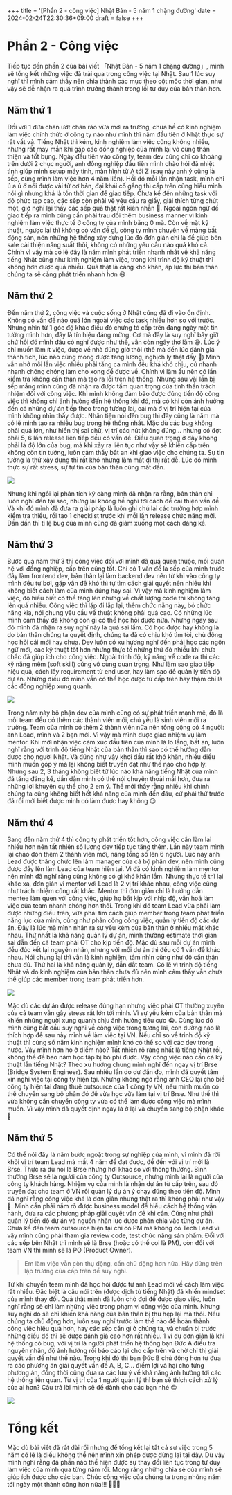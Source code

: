 +++
title = '[Phần 2 - công việc] Nhật Bản - 5 năm 1 chặng đường'
date = 2024-02-24T22:30:36+09:00
draft = false
+++
# Phần 2 - Công việc
Tiếp tục đến phần 2 của bài viết 「Nhật Bản - 5 năm 1 chặng đường」, mình sẽ tổng kết những việc đã trải qua trong công việc tại Nhật. Sau 1 lúc suy nghĩ thì mình cảm thấy nên chia thành các mục theo cột mốc thời gian, như vậy sẽ dễ nhận ra quá trình trưởng thành trong lối tư duy của bản thân hơn.

## Năm thứ 1
Đối với 1 đứa chân ướt chân ráo vừa mới ra trường, chưa hề có kinh nghiệm làm việc chính thức ở công ty nào như mình thì năm đầu tiên ở Nhật thực sự rất vất vả. Tiếng Nhật thì kém, kinh nghiệm làm việc cũng không nhiều, nhưng rất may mắn khi gặp các đồng nghiệp của mình lại vô cùng thân thiện và tốt bụng. Ngày đầu tiên vào công ty, team dev cũng chỉ có khoảng trên dưới 2 chục người, anh đồng nghiệp đầu tiên mình chào hỏi đã nhiệt tình giúp mình setup máy tính, màn hình từ A tới Z (sau này anh ý cũng là sếp, cùng mình làm việc hơn 4 năm liền). Hồi đó mỗi lần nhận task, mình chỉ ú a ú ớ nói được vài từ cơ bản, đại khái cố gắng thì cấp trên cũng hiểu mình nói gì nhưng khá là tốn thời gian để giao tiếp. Chưa kể đến những task với độ phức tạp cao, các sếp còn phải vẽ  yêu cầu ra giấy, giải thích từng chút một, giờ nghĩ lại thấy các sếp quả thật rất kiên nhẫn 🤣. Ngoài ngôn ngữ để giao tiếp ra mình cũng cần phải trau dồi thêm business manner vì kinh nghiệm làm việc thực tế ở công ty của mình bằng 0 mà. Còn về mặt kỹ thuật, ngược lại thì không có vấn đề gì, công ty mình chuyên về mảng bất động sản, nên những hệ thống xây dựng lúc đó đơn giản chỉ là để giúp bên sale cải thiện năng suất thôi, không có những yêu cầu nào quá khó cả. Chính vì vậy mà có lẽ đây là năm mình phát triển nhanh nhất về khả năng tiếng Nhật cũng như kinh nghiệm làm việc, trong khi trình độ kỹ thuật thì không hơn được quá nhiều. Quả thật là càng khó khăn, áp lực thì bản thân chúng ta sẽ càng phát triển nhanh hơn 😆

## Năm thứ 2
Đến năm thứ 2, công việc và cuộc sống ở Nhật cũng đã đi vào ổn định. Không có vấn đề nào quá lớn ngoài việc các task nhiều hơn so với trước. Nhưng nhìn từ 1 góc độ khác điều đó chứng tỏ cấp trên đang ngày một tin tưởng mình hơn, đây là tín hiệu đáng mừng. Cơ mà đấy là suy nghĩ bây giờ chứ hồi đó mình đâu có nghĩ được như thế, vẫn còn ngây thơ lắm 😆. Lúc ý chỉ muốn làm ít việc, được về nhà đúng giờ thôi (thế mà đến lúc đánh giá thành tích, lúc nào cũng mong được tăng lương, nghịch lý thật đấy 🤣) Mình vẫn nhớ mỗi lần việc nhiều phải tăng ca mình đều khá khó chịu, cứ nhanh nhanh chóng chóng làm cho xong để được về. Chính vì làm ẩu nên có lần kiểm tra không cẩn thận mà tạo ra lỗi trên hệ thống. Nhưng sau vài lần bị sếp mắng mình cũng đã nhận ra được tầm quan trọng của tinh thần trách nhiệm đối với công việc. Khi mình không đảm bảo được đúng tiến độ công việc thì không chỉ ảnh hưởng đến hệ thống khi đó, mà có khi còn ảnh hưởng đến cả những dự án tiếp theo trong tương lai, cái mà ở vị trí hiện tại của mình không nhìn thấy được. Nhân tiện nói đến bug thì đây cũng là năm mà có lẽ mình tạo ra nhiều bug trong hệ thống nhất. Mặc dù các bug không phải quá lớn, như hiển thị sai chữ, vị trí các nút không đúng... nhưng có đợt phải 5, 6 lần release liên tiếp đều có vấn đề. Điều quan trọng ở đây không phải là độ lớn của bug, mà khi xảy ra liên tục như vậy sẽ khiến cấp trên không còn tin tưởng, luôn cảm thấy bất an khi giao việc cho chúng ta. Sự tin tưởng là thứ xây dựng thì rất khó nhưng làm mất đi thì rất dễ. Lúc đó mình thực sự rất stress, sự tự tin của bản thân cũng mất dần.

![](https://nddblog-prod.s3.amazonaws.com/uploads/image_file/image/40/Stress.jpeg)

Nhưng khi ngồi lại phân tích kỹ càng mình đã nhận ra rằng, bản thân chỉ luôn nghĩ đến tại sao, nhưng lại không hề nghĩ tới cách để cải thiện vấn đề. Và khi đó mình đã đưa ra giải pháp là luôn ghi chú lại các trường hợp mình kiểm tra thiếu, rồi tạo 1 checklist trước khi mỗi lần release chức năng mới. Dần dần thì tỉ lệ bug của mình cũng đã giảm xuống một cách đáng kể.

## Năm thứ 3
Bước qua năm thứ 3 thì công việc đối với mình đã quá quen thuộc, mối quan hệ với đồng nghiệp, cấp trên cũng tốt. Chỉ có 1 vấn đề là sếp của mình trước đây làm frontend dev, bản thân lại làm backend dev nên từ khi vào công ty mình đều tự bơi, gặp vấn đề khó thì tự tìm cách giải quyết nên nhiều khi không biết cách làm của mình đúng hay sai. Vì vậy mà kinh nghiệm làm việc, độ hiểu biết có thể tăng lên nhưng về chất lượng code thì không tăng lên quá nhiều. Công việc thì lặp đi lặp lại, thêm chức năng này, bỏ chức năng kia, nói chung yêu cầu về thuật không phải quá cao. Có những lúc mình cảm thấy đã không còn gì có thể học hỏi được nữa. Nhưng ngay sau đó mình đã nhận ra suy nghĩ này là quá sai lầm. Có học được hay không là do bản thân chúng ta quyết định, chúng ta đã có chịu khó tìm tòi, chủ động học hỏi cái mới hay chưa. Dev luôn có xu hương nghĩ đến phải học các ngôn ngữ mới, các kỹ thuật tốt hơn nhưng thực tế những thứ đó nhiều khi chưa chắc đã giúp ích cho công việc. Ngoài trình độ, kỹ năng về code ra thì các kỹ năng mềm (soft skill) cũng vô cùng quan trọng. Như làm sao giao tiếp hiệu quả, cách lấy requirement từ end user, hay làm sao để quản lý tiến độ dự án. Những điều đó mình vẫn có thể học được từ cấp trên hay thậm chí là các đồng nghiệp xung quanh.

![](https://nddblog-prod.s3.amazonaws.com/uploads/image_file/image/41/Importance-of-good-communication-skills-for-teachers-1-1024x684.jpeg)

Trong năm này bộ phận dev của mình cũng có sự phát triển mạnh mẽ, đó là mỗi team đều có thêm các thành viên mới, chủ yếu là sinh viên mới ra trường. Team của mình có thêm 2 thành viên nữa nên tổng cộng có 4 người: anh Lead, mình và 2 bạn mới. Vì vậy mà mình được giao nhiệm vụ làm mentor. Khi mới nhận việc cảm xúc đầu tiên của mình là lo lắng, bất an, luôn nghĩ rằng với trình độ tiếng Nhật của bản thân thì sao có thể hướng dẫn được cho người Nhật. Và đúng như vậy khơi đầu rất khó khăn, nhiều điều mình muốn góp ý mà lại không biết truyền đạt như thế nào cho hợp lý. Nhưng sau 2, 3 tháng không biết từ lúc nào khả năng tiếng Nhật của mình đã tăng đáng kể, dần dần mình có thể nói chuyện thoải mái hơn, đưa ra những lời khuyên cụ thể cho 2 em ý. Thế mới thấy rằng nhiều khi chính chúng ta cũng không biết hết khả năng của mình đến đâu, cứ phải thử trước đã rồi mới biết được mình có làm được hay không 😉

## Năm thứ 4
Sang đến năm thứ 4 thì công ty phát triển tốt hơn, công việc cần làm lại nhiều hơn nên tất nhiên số lượng dev tiếp tục tăng thêm. Lần này team mình lại chào đón thêm 2 thành viên mới, nâng tổng số lên 6 người. Lúc này anh Lead được thăng chức lên làm manager của cả bộ phận dev, nên mình cũng được đẩy lên làm Lead của team hiện tại. Vì đã có kinh nghiệm làm mentor nên mình đã nghĩ rằng cũng không có gì khó khăn lắm. Nhưng thực tế thì lại khác xa, đơn giản vì mentor với Lead là 2 vị trí khác nhau, công việc cũng như trách nhiệm cũng rất khác. Mentor thì đơn giản chỉ là hướng dẫn mentee làm quen với công việc, giúp họ bắt kịp với nhịp độ, văn hoá làm việc của team nhanh chóng hơn thôi. Trong khi đó team Lead vừa phải làm được những điều trên, vừa phải tìm cách giúp member trong team phát triển năng lực của mình, cũng như phân công công việc, quản lý tiến độ các dự án. Đây là lúc mà mình nhận ra sự yếu kém của bản thân ở nhiều mặt khác nhau. Thứ nhất là khả năng quản lý dự án, mình thường estimate thời gian sai dẫn đến cả team phải OT cho kịp tiến độ. Mặc dù sau mỗi dự án mình đều đúc kết lại nguyên nhân, nhưng với mỗi dự án thì đều có 1 vấn đề khác nhau. Nói chung lại thì vẫn là kinh nghiệm, tầm nhìn cũng như độ cẩn thận chưa đủ. Thứ hai là khả năng quản lý, dẫn dắt team. Có lẽ vì trình độ tiếng Nhật và do kinh nghiệm của bản thân chưa đủ nên mình cảm thấy vẫn chưa thể giúp các member trong team phát triển hơn.

![](https://nddblog-prod.s3.amazonaws.com/uploads/image_file/image/42/Leader-showing-the-way.jpg.webp)

Mặc dù các dự án được release đúng hạn nhưng việc phải OT thường xuyên của cả team vẫn gây stress rất lớn tới mình. Vì sự yếu kém của bản thân mà khiến những người xung quanh chịu ảnh hưởng tiêu cực 😭. Cùng lúc đó mình cũng bắt đầu suy nghĩ về công việc trong tương lai, con đường nào là thích hợp để sau này mình về làm việc tại VN. Nếu chỉ so về trình độ kỹ thuật thì cùng số năm kinh nghiệm mình khó có thể so với các dev trong nước. Vậy mình hơn họ ở điểm nào? Tất nhiên rõ ràng nhất là tiếng Nhật rồi, không thể để bao năm học tập bị bỏ phí được. Vậy công việc nào cần cả kỹ thuật lẫn tiếng Nhật? Theo xu hướng chung mình nghĩ đến ngay vị trí Brse (Bridge System Engineer). Sau nhiều lần do dự đắn đo, mình đã quyết tâm xin nghỉ việc tại công ty hiện tại. Nhưng không ngờ rằng anh CEO lại cho biế công ty hiện tại đang thuê outsource của 1 công ty VN, nếu mình muốn có thể chuyển sang bộ phân đó để vừa học vừa làm tại vị trí Brse. Như thế thì vừa không cần chuyển công ty vừa có thể làm được công việc mà mình muốn. Vì vậy mình đã quyết định ngay là ở lại và chuyển sang bộ phận khác 🤣

## Năm thứ 5
Có thể nói đây là năm bước ngoặt trong sự nghiệp của mình, vì mình đã rời khỏi vị trí team Lead mà mất 4 năm để đạt được, để đến với vị trí mới là Brse. Thực ra dù nói là Brse nhưng hơi khác so với thông thường. Bình thường Brse sẽ là người của công ty Outsource, nhưng mình lại là người của công ty khách hàng. Nhiệm vụ của mình là nhận dự án từ cấp trên, sau đó truyền đạt cho team ở VN rồi quản lý dự án ý chạy đúng theo tiến độ. Mình đã nghĩ rằng công việc khá là đơn giản nhưng thật ra thì không phải như vậy 🥹. Mình cần phải nắm rõ được business model để hiểu cách hệ thống vận hành, đưa ra các phương pháp giải quyết vấn đề khi cần. Cũng như phải quản lý tiến độ dự án và nguồn nhân lực được phân chia vào từng dự án. Chưa kể đến team outsource hiện tại chỉ có PM mà không có Tech Lead vì vậy mình cũng phải tham gia review code, test chức năng sản phẩm. Đối với các sếp bên Nhật thì mình sẽ là Brse (hoặc có thể coi là PM), còn đối với team VN thì mình sẽ là PO (Product Owner).

> Em làm việc vẫn còn thụ động, cần chủ động hơn nữa. Hãy đứng trên lập trường của cấp trên để suy nghĩ.

Từ khi chuyển team mình đã học hỏi được từ anh Lead mới về cách làm việc rất nhiều. Đặc biệt là câu nói trên (được dịch từ tiếng Nhật) đã khiến mindset của mình thay đổi. Quả thật mình đã luôn chờ đợi để được giao việc, luôn nghĩ rằng sẽ chỉ làm những việc trong phạm vi công việc của mình. Nhưng suy nghĩ đó sẽ chỉ khiến khả năng của bản thân bị thu hẹp lại mà thôi. Nếu chúng ta chủ động hơn, luôn suy nghĩ trước làm thế nào để hoàn thành công việc hiệu quả hơn, hay các sếp cần gì ở chúng ta, và chuẩn bị trước những điều đó thì sẽ được đánh giá cao hơn rất nhiều. 1 ví dụ đơn giản là khi hệ thống có bug, với vị trí là người phát triển hệ thống bạn Đức A điều tra nguyên nhân, độ ảnh hưởng rồi báo cáo lại cho cấp trên và chờ chỉ thị giải quyết vấn đề như thế nào. Trong khi đó thì bạn Đức B chủ động hơn tự đưa ra các phương án giải quyết vấn đề A, B, C... điểm lợi và hại cho từng phương án, đồng thời cũng đưa ra các lưu ý về khả năng ảnh hưởng tới các hệ thống liên quan. Từ vị trí của 1 người quản lý thì bạn sẽ thích cách xử lý của ai hơn? Câu trả lời mình sẽ để dành cho các bạn nhé 😌

![](https://nddblog-prod.s3.amazonaws.com/uploads/image_file/image/43/1627615993719.jpeg)
# Tổng kết
Mặc dù bài viết đã rất dài rồi nhưng để tổng kết lại tất cả sự việc trong 5 năm có lẽ là điều không thể nên mình xin phép được dừng lại tại đây. Dù vậy mình nghĩ rằng đã phần nào thể hiện được sự thay đổi liên tục trong tư duy làm việc của mình qua từng năm rồi. Mong rằng những chia sẻ của mình sẽ giúp ích được cho các bạn.
Chúc công việc của chúng ta trong những năm tới ngày một thành công hơn nữa!!! 🤩🤩🤩

